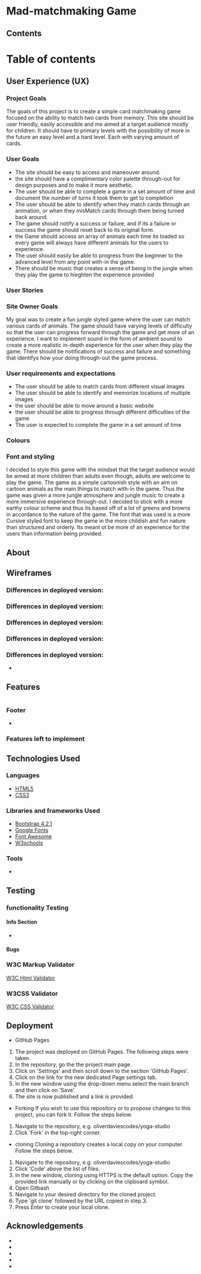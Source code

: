 # Mad-matchmaking Game # 


## Contents ## 
# Table of contents

## User Experience (UX)

### Project Goals
The goals of this project is to create a simple card matchmaking game focused on the ability to match two cards from memory. This site should be user friendly, easily accessible and me aimed at a target audience mostly for children. 
It should have to primary levels with the possibility of more in the future an easy level and a hard level. Each with varying amount of cards.

### User Goals
- The site should be easy to access and maneouver around.
- the site should have a complimentary color palette through-out for design purposes and to make it more aesthetic.
- The user should be able to complete a game in a set amount of time and document the number of turns it took them to get to completion
- The user should be able to identify when they match cards through an animation, or when they misMatch cards through them being turned back around.
- The game should notify a success or failure, and if its a failure or success the game should reset back to its original form.
- the Game should access an array of animals each time its loaded so every game will always have different animals for the users to experience.
- The user should easily be able to progress from the beginner to the advanced level from any point with-in the game.
- There should be music that creates a sense of being in the jungle when they play the game to hieghten the experience provided

### User Stories


### Site Owner Goals
My goal was to create a fun jungle styled game where the user can match various cards of animals. The game should have varying levels of difficulty so that the user can progress forward through the game and get more of an experience. I want to implement sound in the form of ambient sound to create a more realistic in-depth experience for the user when they play the game. There should be notifications of success and failure and something that identifys how your doing through-out the game process.

### User requirements and expectations
- The user should be able to match cards from different visual images
- The user should be able to identify and memorize locations of multiple images 
- the user should be able to move around a basic website
- the user should be able to progress through different difficulties of the game
- The user is expected to complete the game in a set amount of time


### Colours


### Font and styling
 I decided to style this game with the mindset that the target audience would be aimed at more children than adults even though, adults are welcome to play the game. The game as a simple cartoonish style with an aim on cartoon animals as the main things to match with-in the game. Thus the game was given a more jungle atmosphere and jungle music to create a more immersive experience through-out.
 I decided to stick with a more earthy colour scheme and thus its based off of a lot of greens and browns in accordance to the nature of the game.
 The font that was used is a more Cursive styled font to keep the game in the more childish and fun nature than structured and orderly. Its meant ot be more of an experience for the users than information being provided.

## About




## Wireframes


### Differences in deployed version:

### Differences in deployed version:
 
### Differences in deployed version:
 

### Differences in deployed version:


### Differences in deployed version:
 *


## Features

 

### 

### 
   
# 

### 


# 

### 
# 

###


# 

### 
 
### Footer

* 

### Features left to implement



## Technologies Used

 ### Languages
 * [HTML5](https://en.wikipedia.org/wiki/HTML5)
 * [CSS3](https://en.wikipedia.org/wiki/CSS)

 ### Libraries and frameworks Used
 * [Bootstrap 4.2.1](https://getbootstrap.com/docs/4.2)
 * [Google Fonts](https://fonts.google.com/)
 * [Font Awesome](https://fontawesome.com/)
 * [W3schools](https://www.w3schools.com/)

### Tools
* 

## Testing

### functionality Testing
 #### 

#### 

#### 

#### Info Section
* 

#### 

#### 

#### 

#### Bugs

### W3C Markup Validator
 [W3C Html Validator](https://validator.w3.org/)
 

 ### W3CSS Validator
 [W3C CSS Validator](https://jigsaw.w3.org/css-validator/)
 

## Deployment
* GitHub Pages

1. The project was deployed on GitHub Pages. The following steps were taken.
2. In the repository, go the the project main page.
3. Click on 'Settings' and then scroll down to the section 'GitHub Pages'.
4. Click on the link for the new dedicated Page settings tab.
5. In the new window using the drop-down menu select the main branch and then click on 'Save'.
6. The site is now published and a link is provided.

* Forking
If you wish to use this repository or to propose changes to this project, you can fork it. Follow the steps below.
1. Navigate to the repository, e.g. oliverdaviescodes/yoga-studio
2. Click 'Fork' in the top-right corner.

* cloning
Cloning a repository creates a local copy on your computer. Follow the steps below.
1. Navigate to the repository, e.g. oliverdaviescodes/yoga-studio
2. Click 'Code' above the list of files.
3. In the new window, cloning using HTTPS is the default option. Copy the provided link manually or by clicking on the clipboard symbol.
4. Open Gitbash
5. Navigate to your desired directory for the cloned project.
6. Type 'git clone' followed by the URL copied in step 3.
7. Press _Enter_ to create your local clone.

## 


### 

### 


### 

### 

### 

### 

### 

### 



## Acknowledgements

- 
- 
- 
- 
- 





